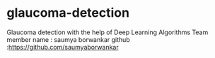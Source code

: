 # glaucoma-detection
Glaucoma detection with the help of Deep Learning Algorithms
Team member 
name : saumya borwankar
github :https://github.com/saumyaborwankar
